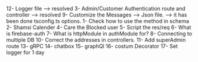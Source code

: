 12- Logger file --> resolved
3- Admin/Customer Authentication route and controller --> resolved
9- Customize the Messages --> Json file. --> it has been done tsconfig.ts options.
1- Check how to use the method in schema
2- Shamsi Calender
4- Care the Blocked user
5- Script the res/req
6- What is firebase-auth
7- What is httpModule in authModule for?
8- Connecting to multiple DB
10- Correct the addresses in controllers.
11- Add superAdmin route
13- gRPC
14- chatbox
15- graphQl
16- costum Decorator
17- Set logger for 1 day